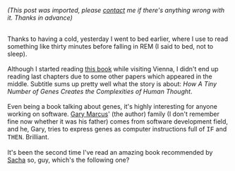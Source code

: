 *(This post was imported, please [contact](/#/contact) me if there's anything wrong with it. Thanks in advance)*

<a onblur="try {parent.deselectBloggerImageGracefully();} catch(e) {}" href="http://bp3.blogger.com/_z2FqY6j3nZs/RyScSKAR9EI/AAAAAAAAA0k/a4b4oXpgYz0/s1600-h/birth_cover_500.jpg"><img style="margin: 0pt 0pt 10px 10px; float: right; cursor: pointer;" src="http://bp3.blogger.com/_z2FqY6j3nZs/RyScSKAR9EI/AAAAAAAAA0k/a4b4oXpgYz0/s400/birth_cover_500.jpg" alt="" id="BLOGGER_PHOTO_ID_5126394111591576642" border="0" /></a><br />Thanks to having a cold, yesterday I went to bed earlier, where I use to read something like thirty minutes before falling in REM (I said to bed, not to sleep).<br /><br />Although I started reading <a href="http://www.psych.nyu.edu/gary/birth.html">this book</a> while visiting Vienna, I didn't end up reading last chapters due to some other papers which appeared in the middle. Subtitle sums up pretty well what the story is about: <span style="font-style: italic;">How A Tiny Number of Genes Creates the Complexities of Human Thought</span>.<br /><br />Even being a book talking about genes, it's highly interesting for anyone working on software. <a href="http://www.psych.nyu.edu/gary/">Gary Marcus</a>' (the author) family (I don't remember fine now whether it was his father) comes from software development field, and he, Gary, tries to express genes as computer instructions full of <span style="font-family:courier new;">IF</span> and <span style="font-family:courier new;">THEN</span>. Brilliant.<br /><br />It's been the second time I've read an amazing book recommended by <a href="http://blogs.msdn.com/sacha">Sacha</a> so, guy, which's the following one?